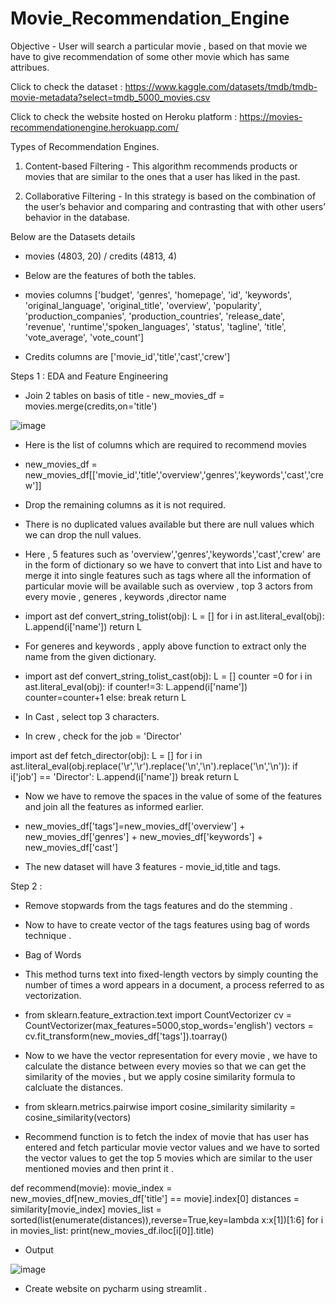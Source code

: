 # Movie_Recommendation_Engine

Objective - User will search a particular movie , based on that movie we have to give recommendation of 
some other movie which has same attribues.

Click to check the dataset : https://www.kaggle.com/datasets/tmdb/tmdb-movie-metadata?select=tmdb_5000_movies.csv

Click to check the website hosted on Heroku platform : https://movies-recommendationengine.herokuapp.com/


Types of Recommendation Engines.

1. Content-based Filtering  -  This algorithm recommends products or movies that are similar to the ones that a user has liked in the past. 


2. Collaborative Filtering - In this strategy is based on the combination of the user’s behavior and comparing and contrasting that with other users’ behavior in the database. 



Below are the Datasets details 

- movies (4803, 20)  / credits (4813, 4)

- Below are the features of both the tables.

- movies columns ['budget', 'genres', 'homepage', 'id', 'keywords', 'original_language', 'original_title', 'overview', 'popularity', 'production_companies',
       'production_countries', 'release_date', 'revenue', 'runtime','spoken_languages', 'status', 'tagline', 'title', 'vote_average', 'vote_count']


- Credits columns are ['movie_id','title','cast','crew']


Steps 1 : EDA and Feature Engineering 

- Join 2 tables on basis of title - new_movies_df = movies.merge(credits,on='title')

![image](https://user-images.githubusercontent.com/91243691/165027743-e2f82f3c-019a-49c8-9b94-af0438a2f04c.png)


- Here is the list of columns which are required to recommend movies 

- new_movies_df = new_movies_df[['movie_id','title','overview','genres','keywords','cast','crew']]

- Drop the remaining columns as it is not required.

- There is no duplicated values available but there are null values which we can drop the null values.

- Here , 5 features such as 'overview','genres','keywords','cast','crew' are in the form of dictionary so we have to convert that into List and have to merge it into single features such as tags where all the information of particular movie will be available such as overview , top 3 actors from every movie , generes , keywords ,director name


- import ast
def convert_string_tolist(obj):
    L = []
    for i in ast.literal_eval(obj):
        L.append(i['name'])
    return L    
    
    
- For generes and keywords , apply above function to extract only the name from the given dictionary.


- import ast
def convert_string_tolist_cast(obj):
    L = []
    counter =0
    for i in ast.literal_eval(obj):
        if counter!=3:
            L.append(i['name'])
            counter=counter+1
        else:
            break
    return L    


- In Cast , select top 3 characters.


- In crew , check for the job = 'Director' 

import ast
def fetch_director(obj):
    L = []
    for i in ast.literal_eval(obj.replace('\r','\\r').replace('\n','\\n').replace('\n','\\n')):
        if i['job'] == 'Director':
            L.append(i['name'])
            break
        return L 


- Now we have to remove the spaces in the value of some of the features and join all the features as informed earlier.

- new_movies_df['tags']=new_movies_df['overview'] + new_movies_df['genres'] + new_movies_df['keywords'] + new_movies_df['cast']

- The new dataset will have 3 features - movie_id,title and tags.


Step 2 : 

- Remove stopwards from the tags features and do the stemming .

- Now to have to create vector of the tags features using bag of words technique .

- Bag of Words

-  This method turns text into fixed-length vectors by simply counting the number of times a word appears in a document, a process referred to as vectorization.

- from sklearn.feature_extraction.text import CountVectorizer
cv = CountVectorizer(max_features=5000,stop_words='english')
vectors = cv.fit_transform(new_movies_df['tags']).toarray()


- Now to we have the vector representation for every movie , we have to calculate the distance between every movies so that we can get the similarity of the movies , but we apply cosine similarity formula to calcluate the distances.


- from sklearn.metrics.pairwise import cosine_similarity
similarity = cosine_similarity(vectors)


- Recommend function is to fetch the index of movie that has user has entered and fetch particular movie vector values and we have to sorted the vector values to get the top 5 movies which are similar to the user mentioned movies and then print it .   

def recommend(movie):
    movie_index = new_movies_df[new_movies_df['title'] == movie].index[0]
    distances = similarity[movie_index]
    movies_list = sorted(list(enumerate(distances)),reverse=True,key=lambda x:x[1])[1:6]
    for i in movies_list:
        print(new_movies_df.iloc[i[0]].title)


- Output

![image](https://user-images.githubusercontent.com/91243691/165027610-fe6efbd4-eebc-4050-927a-1d0d61fa241f.png)


- Create website on pycharm using streamlit .























